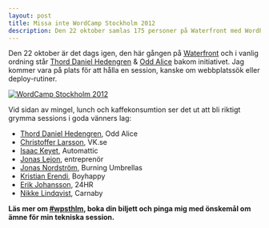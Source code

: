 ```yaml
---
layout: post
title: Missa inte WordCamp Stockholm 2012
description: Den 22 oktober samlas 175 personer på Waterfront med WordPress i centrum.
---
```


Den 22 oktober är det dags igen, den här gången på [Waterfront](http://www.stockholmwaterfront.com/) och i vanlig ordning står [Thord Daniel Hedengren](http://tdh.se/) & [Odd Alice](http://oddalice.se/) bakom initiativet. Jag kommer vara på plats för att hålla en session, kanske om webbplatssök eller deploy-rutiner.

[<img src="{{ site.url }}/images/wpsthlm.png" alt="WordCamp Stockholm 2012" class="center" />](http://wpsthlm.se/)

Vid sidan av mingel, lunch och kaffekonsumtion ser det ut att bli riktigt grymma sessions i goda vänners lag:

* [Thord Daniel Hedengren](http://twitter.com/tdh), Odd Alice
* [Christoffer Larsson](http://twitter.com/chredd), VK.se
* [Isaac Keyet](http://twitter.com/isaackeyet), Automattic
* [Jonas Lejon](http://twitter.com/jonasl), entreprenör
* [Jonas Nordström](http://twitter.com/windyjonas), Burning Umbrellas
* [Kristian Erendi](http://twitter.com/kaptenkrillo), Boyhappy
* [Erik Johansson](http://twitter.com/lillerik), 24HR
* [Nikke Lindqvist](http://twitter.com/nikkelin), Carnaby

__Läs mer om [#wpsthlm](http://wpsthlm.se/), boka din biljett och pinga mig med önskemål om ämne för min tekniska session.__